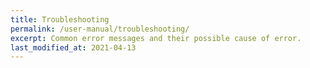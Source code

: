 ```yaml
---
title: Troubleshooting
permalink: /user-manual/troubleshooting/
excerpt: Common error messages and their possible cause of error.
last_modified_at: 2021-04-13
---
```


